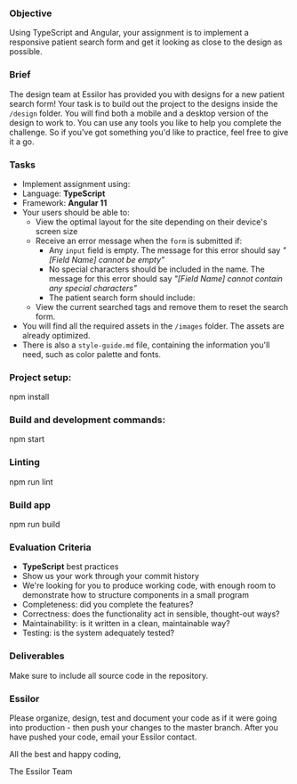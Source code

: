 ### Objective

Using TypeScript and Angular, your assignment is to implement a responsive patient search form and get it looking as close to the design as possible.

### Brief

The design team at Essilor has provided you with designs for a new patient search form! Your task is to build out the project to the designs inside the `/design` folder. You will find both a mobile and a desktop version of the design to work to. You can use any tools you like to help you complete the challenge. So if you've got something you'd like to practice, feel free to give it a go.

### Tasks

-   Implement assignment using:
  -   Language: **TypeScript**
  -   Framework: **Angular 11**
-   Your users should be able to:
    -   View the optimal layout for the site depending on their device's screen size
    -   Receive an error message when the `form` is submitted if:
        -   Any `input` field is empty. The message for this error should say _"[Field Name] cannot be empty"_
        -   No special characters should be included in the name. The message for this error should say _"[Field Name] cannot contain any special characters"_
        -   The patient search form should include:
    -   View the current searched tags and remove them to reset the search form.
-   You will find all the required assets in the `/images` folder. The assets are already optimized.
-   There is also a `style-guide.md` file, containing the information you'll need, such as color palette and fonts.

### Project setup:
npm install

### Build and development commands:
npm start

### Linting
npm run lint

### Build app
npm run build

### Evaluation Criteria

-   **TypeScript** best practices
-   Show us your work through your commit history
-   We're looking for you to produce working code, with enough room to demonstrate how to structure components in a small program
-   Completeness: did you complete the features?
-   Correctness: does the functionality act in sensible, thought-out ways?
-   Maintainability: is it written in a clean, maintainable way?
-   Testing: is the system adequately tested?

### Deliverables

Make sure to include all source code in the repository.

### Essilor

Please organize, design, test and document your code as if it were going into production - then push your changes to the master branch. After you have pushed your code, email your Essilor contact.

All the best and happy coding,

The Essilor Team
